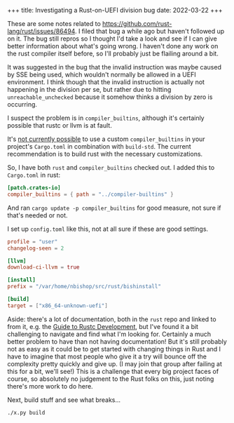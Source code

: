 +++
title: Investigating a Rust-on-UEFI division bug
date: 2022-03-22
+++

These are some notes related to
<https://github.com/rust-lang/rust/issues/86494>. I filed that bug a
while ago but haven't followed up on it. The bug still repros so I
thought I'd take a look and see if I can give better information about
what's going wrong. I haven't done any work on the rust compiler itself
before, so I'll probably just be flailing around a bit.

It was suggested in the bug that the invalid instruction was maybe
caused by SSE being used, which wouldn't normally be allowed in a UEFI
environment. I think though that the invalid instruction is actually not
happening in the division per se, but rather due to hitting
`unreachable_unchecked` because it somehow thinks a division by zero is
occurring.

I suspect the problem is in `compiler_builtins`,
although it's certainly possible that rustc or llvm is at fault.

It's [not currently possible](https://github.com/rust-lang/wg-cargo-std-aware/issues/61) 
to use a custom `compiler_builtins` in your project's `Cargo.toml` in
combination with `build-std`. The current recommendation is to build
rust with the necessary customizations.

So, I have both `rust` and `compiler_builtins` checked out. I added this
to `Cargo.toml` in rust:

```toml
[patch.crates-io]
compiler_builtins = { path = "../compiler-builtins" }
```

And ran `cargo update -p compiler_builtins` for good measure, not sure
if that's needed or not.

I set up `config.toml` like this, not at all sure if these are good
settings.

```toml
profile = "user"
changelog-seen = 2

[llvm]
download-ci-llvm = true

[install]
prefix = "/var/home/nbishop/src/rust/bishinstall"

[build]
target = ["x86_64-unknown-uefi"]
```

Aside: there's a lot of documentation, both in the `rust` repo and
linked to from it, e.g. the [Guide to Rustc
Development](https://rustc-dev-guide.rust-lang.org/), but I've found it
a bit challenging to navigate and find what I'm looking for. Certainly a
much better problem to have than not having documentation! But it's
still probably not as easy as it could be to get started with changing
things in Rust and I have to imagine that most people who give it a try
will bounce off the complexity pretty quickly and give up. (I may join
that group after failing at this for a bit, we'll see!) This is a
challenge that every big project faces of course, so absolutely no
judgement to the Rust folks on this, just noting there's more work to
do here.

Next, build stuff and see what breaks...

```
./x.py build
```
